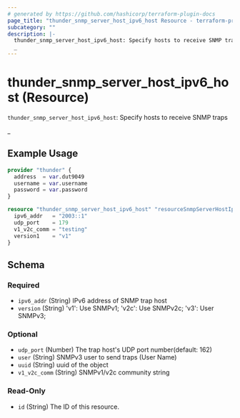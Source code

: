 ```yaml
---
# generated by https://github.com/hashicorp/terraform-plugin-docs
page_title: "thunder_snmp_server_host_ipv6_host Resource - terraform-provider-thunder"
subcategory: ""
description: |-
  thunder_snmp_server_host_ipv6_host: Specify hosts to receive SNMP traps
  _
---
```


# thunder_snmp_server_host_ipv6_host (Resource)

`thunder_snmp_server_host_ipv6_host`: Specify hosts to receive SNMP traps

_

## Example Usage

```terraform
provider "thunder" {
  address  = var.dut9049
  username = var.username
  password = var.password
}

resource "thunder_snmp_server_host_ipv6_host" "resourceSnmpServerHostIpv6HostTest" {
  ipv6_addr   = "2003::1"
  udp_port    = 179
  v1_v2c_comm = "testing"
  version1    = "v1"
}
```

<!-- schema generated by tfplugindocs -->
## Schema

### Required

- `ipv6_addr` (String) IPv6 address of SNMP trap host
- `version` (String) 'v1': Use SNMPv1; 'v2c': Use SNMPv2c; 'v3': User SNMPv3;

### Optional

- `udp_port` (Number) The trap host's UDP port number(default: 162)
- `user` (String) SNMPv3 user to send traps (User Name)
- `uuid` (String) uuid of the object
- `v1_v2c_comm` (String) SNMPv1/v2c community string

### Read-Only

- `id` (String) The ID of this resource.


